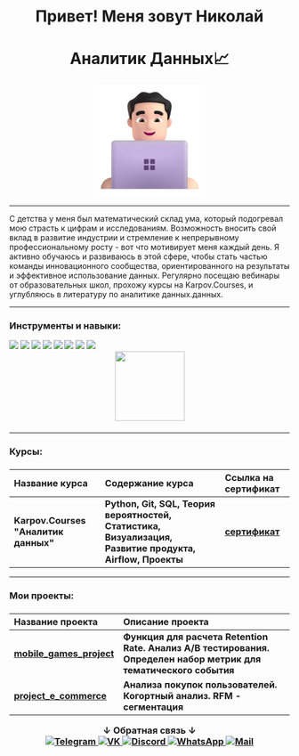 <div align="center">
  <h1>  Привет! Меня зовут Николай</h1>
</div>

<div align="center">
  <h1>Аналитик Данных📈</h1>
</div>

<div align="center">
  <img src="https://github.com/Tarikul-Islam-Anik/tarikul-islam-anik/blob/main/assets/images/Man%20Technologist%20Light%20Skin%20Tone.png?raw=true" alt="Keyboard" width="200" height="200" />
</div>

------------------------------

С детства у меня был математический склад ума, который подогревал мою страсть к цифрам и исследованиям. Возможность вносить свой вклад в развитие индустрии и стремление к непрерывному профессиональному росту - вот что мотивирует меня каждый день. Я активно обучаюсь и развиваюсь в этой сфере, чтобы стать частью команды инновационного сообщества, ориентированного на результаты и эффективное использование данных. Регулярно посещаю вебинары от образовательных школ, прохожу курсы на Karpov.Courses, и углубляюсь в литературу по аналитике данных.данных.

------------------------------

<h3 align="left">Инструменты и навыки: <div>
 
<p>
<div> 
<img src="https://img.shields.io/badge/Python-grey?style=for-the-badge&logo=Python&logoColor=yellow"/>
<img src="https://img.shields.io/badge/Git-grey?style=for-the-badge&logo=Git&logoColor=#FF4500"/>
<img src="https://img.shields.io/badge/SQL-grey?style=for-the-badge&logo=&logoColor="/>
<img src="https://img.shields.io/badge/Redash-grey?style=for-the-badge&logo=Redash&logoColor=#FF7964"/>
<img src="https://img.shields.io/badge/Tableau-grey?style=for-the-badge&logo=Tableau&logoColor=blue"/>
<img src="https://img.shields.io/badge/api-grey?style=for-the-badge&logo=&logoColor="/>
<img src="https://img.shields.io/badge/microsoft excel-grey?style=for-the-badge&logo=Microsoft Excel&logoColor=217346"/>
<img src="https://img.shields.io/badge/mathematical statistics-grey?style=for-the-badge&logo=&logoColor="/>

<div align="center">
  <img src="https://raw.githubusercontent.com/Tarikul-Islam-Anik/Telegram-Animated-Emojis/main/Objects/Keyboard.webp" width="125" height="125" />
</div>

------------------------------

#### Курсы:

|Название курса|Содержание курса|Ссылка на сертификат|
|------------------------------|----|-----------------------------------|
|Karpov.Courses "Аналитик данных"|Python, Git, SQL, Теория вероятностей, Статистика, Визуализация, Развитие продукта, Airflow, Проекты|[сертификат]()|

------------------------------

#### Мои проекты:

|Название проекта|Описание проекта|
|---|---|
|[mobile_games_project](https://github.com/NikMitr/mobile_games_project/tree/main)|Функция для расчета Retention Rate. Анализ A/B тестирования. Определен набор метрик для тематического события|
|[project_e_commerce](https://github.com/NikMitr/project_e_commerce)|Анализа покупок пользователей. Когортный анализ. RFM - сегментация|


<div align="center">
  ↓ Обратная связь ↓

<div id="badges" align="center">
    <a href="https://t.me/MrMitru17" target="_blank">
      <img src="https://cdn-icons-png.flaticon.com/512/2111/2111646.png" width="50" height="50" alt="Telegram" />
    </a>
    <a href="https://vk.com/mitru17" target="_blank">
      <img src="https://cdn-icons-png.flaticon.com/512/145/145813.png" width="50" height="50" alt="VK"/>
    </a>
    <a href="https://discordapp.com/users/293421524814266368" target="_blank">
      <img src="https://github.com/NikMitr/NikMitr/assets/170803850/30620885-e457-4ce2-887f-892e7c29077b" width="50" height="50" alt="Discord"/>
    </a>
    <a href="https://wa.me/+79853162644" target="_blank">
      <img src="https://github.com/NikMitr/NikMitr/assets/170803850/6c1c30e0-a140-4414-9b84-fe4bc0ced271" width="50" height="50" alt="WhatsApp"/>
    </a>
    <a href="https://e.mail.ru/compose/?to=nik_mitr@mail.ru" target="_blank">
      <img src="https://github.com/NikMitr/NikMitr/assets/170803850/f06ea629-2626-467b-acee-1f803adbef99" width="50" height="50" alt="Mail"/>
    </a>
</div>
